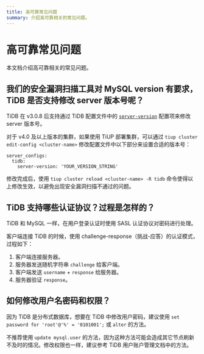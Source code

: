 ```yaml
---
title: 高可靠常见问题
summary: 介绍高可靠相关的常见问题。
---
```


# 高可靠常见问题

本文档介绍高可靠相关的常见问题。

## 我们的安全漏洞扫描工具对 MySQL version 有要求，TiDB 是否支持修改 server 版本号呢？

TiDB 在 v3.0.8 后支持通过 TiDB 配置文件中的 [`server-version`](/tidb-configuration-file.md#server-version) 配置项来修改 server 版本号。

对于 v4.0 及以上版本的集群，如果使用 TiUP 部署集群，可以通过 `tiup cluster edit-config <cluster-name>` 修改配置文件中以下部分来设置合适的版本号：

```
server_configs:
  tidb:
    server-version: 'YOUR_VERSION_STRING'
```

修改完成后，使用 `tiup cluster reload <cluster-name> -R tidb` 命令使得以上修改生效，以避免出现安全漏洞扫描不通过的问题。

## TiDB 支持哪些认证协议？过程是怎样的？

TiDB 和 MySQL 一样，在用户登录认证时使用 SASL 认证协议对密码进行处理。

客户端连接 TiDB 的时候，使用 challenge-response（挑战-应答）的认证模式，过程如下：

1. 客户端连接服务器。
2. 服务器发送随机字符串 `challenge` 给客户端。
3. 客户端发送 `username` + `response` 给服务器。
4. 服务器验证 `response`。

## 如何修改用户名密码和权限？

因为 TiDB 是分布式数据库，想要在 TiDB 中修改用户密码，建议使用 `set password for 'root'@'%' = '0101001';` 或 `alter` 的方法。

不推荐使用 `update mysql.user` 的方法，因为这种方法可能会造成其它节点刷新不及时的情况。修改权限也一样，建议参考 TiDB 用户账户管理文档中的方法。
